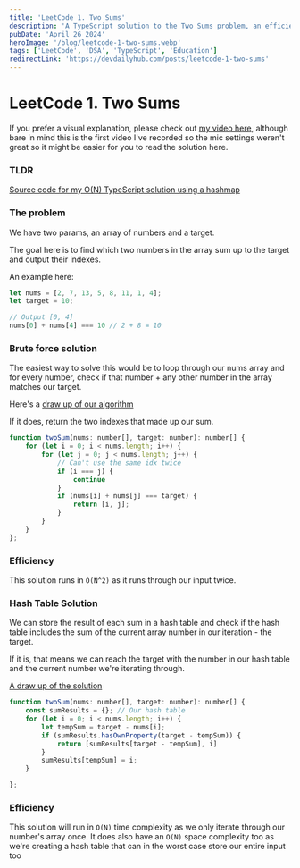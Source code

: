 ```yaml
---
title: 'LeetCode 1. Two Sums'
description: 'A TypeScript solution to the Two Sums problem, an efficient algorithm using a hashmap that runs in O(N) time'
pubDate: 'April 26 2024'
heroImage: '/blog/leetcode-1-two-sums.webp'
tags: ['LeetCode', 'DSA', 'TypeScript', 'Education']
redirectLink: 'https://devdailyhub.com/posts/leetcode-1-two-sums'
---
```


# LeetCode 1. Two Sums

If you prefer a visual explanation, please check out [my video here](https://youtu.be/4oPGx3ROuHo?si=vZsFc3WNTT56egjW), although bare in mind this is the first video I've recorded so the mic settings weren't great so it might be easier for you to read the solution here.

### TLDR

[Source code for my O(N) TypeScript solution using a hashmap](https://github.com/AidanLDev/code-challenges/blob/main/leetcode/type-script/1_two-sums.ts)

### The problem

We have two params, an array of numbers and a target.

The goal here is to find which two numbers in the array sum up to the target and output their indexes.

An example here:

```JavaScript
let nums = [2, 7, 13, 5, 8, 11, 1, 4];
let target = 10;

// Output [0, 4]
nums[0] + nums[4] === 10 // 2 + 8 = 10
```

### Brute force solution

The easiest way to solve this would be to loop through our nums array and for every number, check if that number + any other number in the array matches our target.

Here's a [draw up of our algorithm](https://excalidraw.com/#json=U9lbEfVZYEEkqBdvjNfiC,DPTh4879LfPy8uq5J2aClQ)

If it does, return the two indexes that made up our sum.

```JavaScript
function twoSum(nums: number[], target: number): number[] {
    for (let i = 0; i < nums.length; i++) {
        for (let j = 0; j < nums.length; j++) {
            // Can't use the same idx twice
            if (i === j) {
                continue
            }
            if (nums[i] + nums[j] === target) {
                return [i, j];
            }
        }
    }
};
```

### Efficiency

This solution runs in `O(N^2)` as it runs through our input twice.

### Hash Table Solution

We can store the result of each sum in a hash table and check if the hash table includes the sum of the current array number in our iteration - the target.

If it is, that means we can reach the target with the number in our hash table and the current number we're iterating through.

[A draw up of the solution](https://excalidraw.com/#json=XKVwB54_kNbTYyQUo34Li,CMeuEoRlzOeCiQZlJQSvHA)

```JavaScript
function twoSum(nums: number[], target: number): number[] {
    const sumResults = {}; // Our hash table
    for (let i = 0; i < nums.length; i++) {
        let tempSum = target - nums[i];
        if (sumResults.hasOwnProperty(target - tempSum)) {
            return [sumResults[target - tempSum], i]
        }
        sumResults[tempSum] = i;
    }

};
```

### Efficiency

This solution will run in `O(N)` time complexity as we only iterate through our number's array once.
It does also have an `O(N)` space complexity too as we're creating a hash table that can in the worst case store our entire input too
